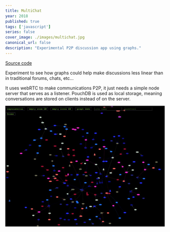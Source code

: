 ```yaml
---
title: MultiChat
year: 2018
published: true
tags: ['javascript']
series: false
cover_image: ./images/multichat.jpg
canonical_url: false
description: "Experimental P2P discussion app using graphs."
---
```


[Source code](https://github.com/Nirgalz/multiChat)

Experiment to see how graphs could help make discussions less linear than in traditional forums, chats, etc...

It uses webRTC to make communications P2P, it just needs a simple node server that serves as a listener.
PouchDB is used as local storage, meaning conversations are stored on clients instead of on the server.

![alt text](./images/multichat2.jpg "contextual menu")
